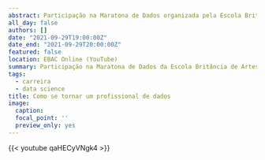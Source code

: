 ```yaml
---
abstract: Participação na Maratona de Dados organizada pela Escola Britância de Artes Criativas & Tecnologia (EBAC), abordando assuntos relacionados ao ingresso e à transição para a carreira de dados.
all_day: false
authors: []
date: "2021-09-29T19:00:00Z"
date_end: "2021-09-29T20:00:00Z"
featured: false
location: EBAC Online (YouTube)
summary: Participação na Maratona de Dados da Escola Britância de Artes Criativas & Tecnologia (EBAC). 
tags:
  - carreira
  - data science
title: Como se tornar um profissional de dados
image:
  caption:
  focal_point: ''
  preview_only: yes  
---
```


{{< youtube qaHECyVNgk4 >}}
